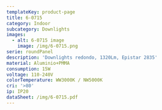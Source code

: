```yaml
---
templateKey: product-page
title: 6-0715
category: Indoor
subcategory: Downlights
images:
  - alt: 6-0715 image
    image: /img/6-0715.png
serie: roundPanel
description: 'Downlights redondo, 1320Lm, Epistar 2835'
material: Aluminio+PMMA
consumption: 15W
voltage: 110-240V
colorTemperature: WW3000K / NW5000K
cri: '>80'
ip: IP20
dataSheet: /img/6-0715.pdf
---
```


